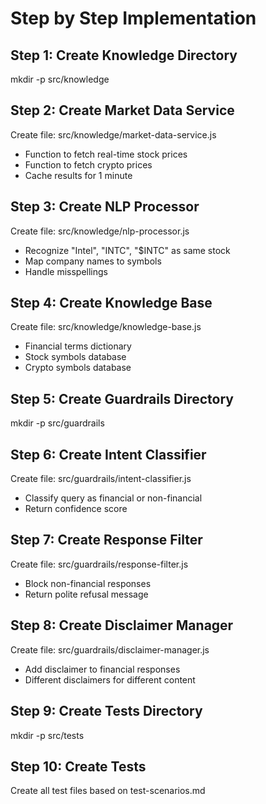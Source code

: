 # Step by Step Implementation

## Step 1: Create Knowledge Directory
mkdir -p src/knowledge

## Step 2: Create Market Data Service
Create file: src/knowledge/market-data-service.js
- Function to fetch real-time stock prices
- Function to fetch crypto prices
- Cache results for 1 minute

## Step 3: Create NLP Processor
Create file: src/knowledge/nlp-processor.js
- Recognize "Intel", "INTC", "$INTC" as same stock
- Map company names to symbols
- Handle misspellings

## Step 4: Create Knowledge Base
Create file: src/knowledge/knowledge-base.js
- Financial terms dictionary
- Stock symbols database
- Crypto symbols database

## Step 5: Create Guardrails Directory
mkdir -p src/guardrails

## Step 6: Create Intent Classifier
Create file: src/guardrails/intent-classifier.js
- Classify query as financial or non-financial
- Return confidence score

## Step 7: Create Response Filter
Create file: src/guardrails/response-filter.js
- Block non-financial responses
- Return polite refusal message

## Step 8: Create Disclaimer Manager
Create file: src/guardrails/disclaimer-manager.js
- Add disclaimer to financial responses
- Different disclaimers for different content

## Step 9: Create Tests Directory
mkdir -p src/tests

## Step 10: Create Tests
Create all test files based on test-scenarios.md
